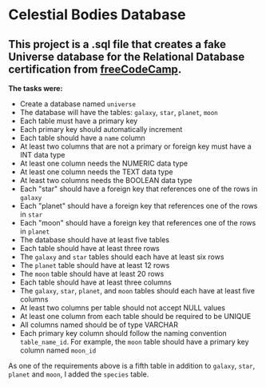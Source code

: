 # Celestial Bodies Database

## This project is a .sql file that creates a fake Universe database for the Relational Database certification from [freeCodeCamp](https://www.freecodecamp.org).

**The tasks were:**

- Create a database named `universe`
- The database will have the tables: `galaxy`, `star`, `planet`, `moon`
- Each table must have a primary key
- Each primary key should automatically increment
- Each table should have a `name` column
- At least two columns that are not a primary or foreign key must have a INT data type
- At least one column needs the NUMERIC data type
- At least one column needs the TEXT data type
- At least two columns needs the BOOLEAN data type
- Each "star" should have a foreign key that references one of the rows in `galaxy`
- Each "planet" should have a foreign key that references one of the rows in `star`
- Each "moon" should have a foreign key that references one of the rows in `planet`
- The database should have at least five tables
- Each table should have at least three rows
- The `galaxy` and `star` tables should each have at least six rows
- The `planet` table should have at least 12 rows
- The `moon` table should have at least 20 rows
- Each table should have at least three columns
- The `galaxy`, `star`, `planet`, and `moon` tables should each have at least five columns
- At least two columns per table should not accept NULL values
- At least one column from each table should be required to be UNIQUE
- All columns named <name> should be of type VARCHAR
- Each primary key column should follow the naming convention `table_name_id`. For example, the `moon` table should have a primary key column named `moon_id`

As one of the requirements above is a fifth table in addition to `galaxy`, `star`, `planet` and `moon`, I added the `species` table.
